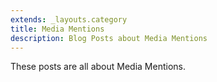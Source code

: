 ```yaml
---
extends: _layouts.category
title: Media Mentions
description: Blog Posts about Media Mentions
---
```


These posts are all about Media Mentions.
